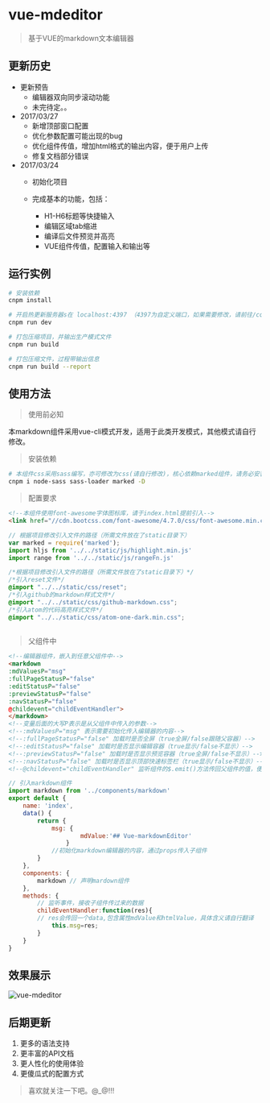 # vue-mdeditor

> 基于VUE的markdown文本编辑器

## 更新历史

* 更新预告
    * 编辑器双向同步滚动功能
    * 未完待定。。
* 2017/03/27  
    * 新增顶部窗口配置
    * 优化参数配置可能出现的bug
    * 优化组件传值，增加html格式的输出内容，便于用户上传
    * 修复文档部分错误
* 2017/03/24 
    * 初始化项目
    * 完成基本的功能，包括：
        
        * H1-H6标题等快捷输入
        * 编辑区域tab缩进
        * 编译后文件预览并高亮
        * VUE组件传值，配置输入和输出等

## 运行实例

``` bash
# 安装依赖
cnpm install

# 开启热更新服务器s在 localhost:4397 （4397为自定义端口，如果需要修改，请前往/config/index.js:26（port:4397）修改）
cnpm run dev

# 打包压缩项目，并输出生产模式文件
cnpm run build

# 打包压缩文件，过程带输出信息
cnpm run build --report
```
## 使用方法
> 使用前必知

本markdown组件采用vue-cli模式开发，适用于此类开发模式，其他模式请自行修改。

> 安装依赖
```bash
# 本组件css采用sass编写，亦可修改为css(请自行修改)，核心依赖marked组件，请务必安装，谢谢
cnpm i node-sass sass-loader marked -D
```
> 配置要求
```html
<!--本组件使用font-awesome字体图标库，请于index.html提前引入-->
<link href="//cdn.bootcss.com/font-awesome/4.7.0/css/font-awesome.min.css" rel="stylesheet">
```
```javascript
// 根据项目修改引入文件的路径（所需文件放在了static目录下）
var marked = require('marked');
import hljs from '../../static/js/highlight.min.js'
import range from '../../static/js/rangeFn.js'
```
```css
/*根据项目修改引入文件的路径（所需文件放在了static目录下）*/
/*引入reset文件*/
@import "../../static/css/reset";
/*引入github的markdown样式文件*/
@import "../../static/css/github-markdown.css";
/*引入atom的代码高亮样式文件*/
@import "../../static/css/atom-one-dark.min.css";
    
```

> 父组件中

```html
<!--编辑器组件，嵌入到任意父组件中-->
<markdown 
:mdValuesP="msg" 
:fullPageStatusP="false" 
:editStatusP="false" 
:previewStatusP="false"
:navStatusP="false"  
@childevent="childEventHandler">
</markdown>
<!--变量后面的大写P表示是从父组件中传入的参数-->
<!--:mdValuesP="msg" 表示需要初始化传入编辑器的内容-->
<!--:fullPageStatusP="false" 加载时是否全屏（true全屏/false跟随父容器）-->
<!--:editStatusP="false" 加载时是否显示编辑容器（true显示/false不显示）-->
<!--:previewStatusP="false" 加载时是否显示预览容器（true全屏/false不显示）-->
<!--:navStatusP="false" 加载时是否显示顶部快速标签栏（true显示/false不显示）-->
<!--@childevent="childEventHandler" 监听组件的$.emit()方法传回父组件的值，便于父容器保存获取-->

```
```javascript
// 引入markdown组件
import markdown from '../components/markdown'
export default {
    name: 'index',
    data() {
        return {
            msg: {
                    mdValue:'## Vue-markdownEditor'
                }
            //初始化markdown编辑器的内容，通过props传入子组件
        }
    },
    components: {
        markdown // 声明mardown组件
    },
    methods: {
        // 监听事件，接收子组件传过来的数据
        childEventHandler:function(res){
        // res会传回一个data,包含属性mdValue和htmlValue，具体含义请自行翻译
            this.msg=res;
        }
    }
}
```
## 效果展示

![vue-mdeditor](http://static-oven.b0.upaiyun.com/github-resource/markdownEditor.png)

## 后期更新

1. 更多的语法支持
2. 更丰富的API文档
3. 更人性化的使用体验
4. 更傻瓜式的配置方式

> 喜欢就关注一下吧。@_@!!!